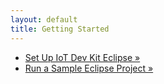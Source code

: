 ```yaml
---
layout: default
title: Getting Started
---
```


* [Set Up IoT Dev Kit Eclipse »](setup.html)
* [Run a Sample Eclipse Project »](create_project.html)